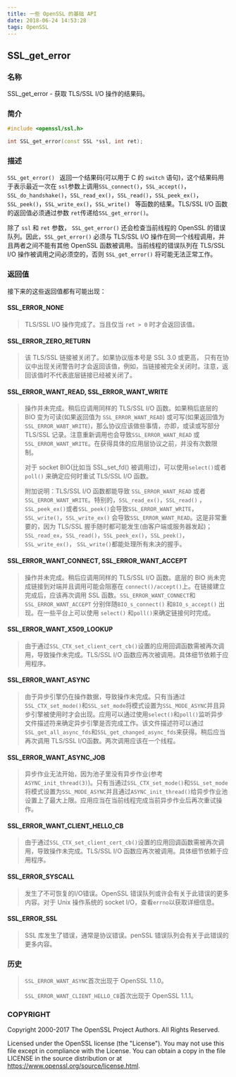 ```yaml
---
title: 一些 OpenSSL 的基础 API
date: 2018-06-24 14:53:28
tags: OpenSSL
---
```


## SSL_get_error

### 名称

SSL_get_error - 获取 TLS/SSL I/O 操作的结果码。

### 简介

```c++
#include <openssl/ssl.h>

int SSL_get_error(const SSL *ssl, int ret);

```

### 描述

`SSL_get_error() ` 返回一个结果码(可以用于 C 的 `switch` 语句)，这个结果码用于表示最近一次在 `ssl`参数上调用`SSL_connect()`，`SSL_accept()`，`SSL_do_handshake()`，`SSL_read_ex()`，`SSL_read()`，`SSL_peek_ex()`，`SSL_peek()`，`SSL_write_ex()`，`SSL_write() ` 等函数的结果。TLS/SSL I/O 函数的返回值必须通过参数 `ret`传递给`SSL_get_error()`。

除了 `ssl` 和 `ret` 参数， `SSL_get_error()` 还会检查当前线程的 OpenSSL 的错误队列。因此，`SSL_get_error()` 必须与 TLS/SSL I/O 操作在同一个线程调用，并且两者之间不能有其他 OpenSSL 函数被调用。当前线程的错误队列在 TLS/SSL I/O 操作被调用之间必须空的，否则 `SSL_get_error()` 将可能无法正常工作。

<!-- more -->

### 返回值

接下来的这些返回值都有可能出现：

#### SSL_ERROR_NONE

> TLS/SSL I/O 操作完成了。当且仅当 `ret > 0` 时才会返回该值。

#### SSL_ERROR_ZERO_RETURN

> 该 TLS/SSL 链接被关闭了。如果协议版本号是 SSL 3.0 或更高， 只有在协议中出现关闭警告时才会返回该值，例如，当链接被完全关闭时。注意，返回该值时不代表底层链接已经被关闭了。

#### SSL_ERROR_WANT_READ, SSL_ERROR_WANT_WRITE 

> 操作并未完成。稍后应调用同样的 TLS/SSL I/O 函数。如果稍后底层的 BIO 变为可读(如果返回值为 `SSL_ERROR_WANT_READ`) 或可写(如果返回值为 `SSL_ERROR_WABT_WRITE`)，那么协议应该做些事情，亦即，或读或写部分 TLS/SSL 记录。注意重新调用也会导致`SSL_ERROR_WANT_READ` 或 `SSL_ERROR_WANT_WRITE`。在获得具体的应用层协议之前，并没有次数限制。
>
> 对于 socket BIO(比如当 SSL_set_fd() 被调用过)，可以使用`select()`或者`poll()` 来确定应何时重试 TLS/SSL I/O 函数。
>
> 附加说明：TLS/SSL I/O 函数都能导致 `SSL_ERROR_WANT_READ` 或者 `SSL_ERROR_WANT_WRITE`。特别的，`SSL_read_ex()`，`SSL_read()` ，`SSL_peek_ex()`或者`SSL_peek()`会导致`SSL_ERROR_WANT_WRITE`，`SSL_write()`，`SSL_write_ex()` 会导致`SSL_ERROR_WANT_READ`。这是非常重要的，因为 TLS/SSL 握手随时都可能发生(由客户端或服务器发起)；`SSL_read_ex`，`SSL_read()`，`SSL_peek_ex()`，`SSL_peek()`，`SSL_write_ex()`， `SSL_write()`都能处理所有未决的握手。

#### SSL_ERROR_WANT_CONNECT, SSL_ERROR_WANT_ACCEPT 

> 操作并未完成。稍后应调用同样的 TLS/SSL I/O 函数。底层的 BIO 尚未完成链接到对端并且调用可能会阻塞在 `connect()/accept()`上。在链接建立完成后，应该再次调用 SSL 函数。`SSL_ERROR_WANT_CONNECT`和`SSL_ERROR_WANT_ACCEPT` 分别伴随`BIO_s_connect()` 和`BIO_s_accept()` 出现。在一些平台上可以使用 `select()` 和`poll()`来确定链接何时完成。

#### SSL_ERROR_WANT_X509_LOOKUP 

> 由于通过`SSL_CTX_set_client_cert_cb()`设置的应用回调函数需被再次调用，导致操作未完成。TLS/SSL I/O 函数应再次被调用。具体细节依赖于应用程序。

#### SSL_ERROR_WANT_ASYNC 

> 由于异步引擎仍在操作数据，导致操作未完成。只有当通过`SSL_CTX_set_mode()`和`SSL_set_mode`将模式设置为`SSL_MODE_ASYNC`并且异步引擎被使用时才会出现。应用可以通过使用`select()`和`poll()`监听异步文件描述符来确定异步引擎是否完成工作。该文件描述符可以通过`SSL_get_all_async_fds`和`SSL_get_changed_async_fds`来获得。稍后应当再次调用 TLS/SSL I/O函数。两次调用应该在一个线程。

#### SSL_ERROR_WANT_ASYNC_JOB 

> 异步作业无法开始，因为池子里没有异步作业(参考 `ASYNC_init_thread(3)`)。只有当通过`SSL_CTX_set_mode()`和`SSL_set_mode`将模式设置为`SSL_MODE_ASYNC`并且通过`ASYNC_init_thread()`给异步作业池设置上了最大上限。应用应当在当前线程完成当前异步作业后再次重试操作。

#### SSL_ERROR_WANT_CLIENT_HELLO_CB 

> 由于通过`SSL_CTX_set_client_cert_cb()`设置的应用回调函数需被再次调用，导致操作未完成。TLS/SSL I/O 函数应再次被调用。具体细节依赖于应用程序。

#### SSL_ERROR_SYSCALL

> 发生了不可恢复的I/O错误。OpenSSL 错误队列或许会有关于此错误的更多内容。对于 Unix 操作系统的 socket I/O，查看`errno`以获取详细信息。

#### SSL_ERROR_SSL 

> SSL 库发生了错误，通常是协议错误。penSSL 错误队列会有关于此错误的更多内容。

### 历史

> `SSL_ERROR_WANT_ASYNC`首次出现于 OpenSSL 1.1.0。
>
> `SSL_ERROR_WANT_CLIENT_HELLO_CB`首次出现于 OpenSSL 1.1.1。

### COPYRIGHT

Copyright 2000-2017 The OpenSSL Project Authors. All Rights Reserved.

Licensed under the OpenSSL license (the "License"). You may not use this file except in compliance with the License. You can obtain a copy in the file LICENSE in the source distribution or at <https://www.openssl.org/source/license.html>.

